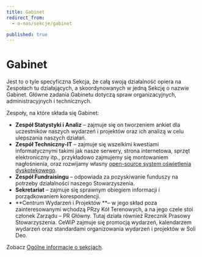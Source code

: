 ```yaml
---
title: Gabinet
redirect_from: 
  - o-nas/sekcje/gabinet

published: true
---
```



# Gabinet

Jest to o tyle specyficzna Sekcja, że całą swoją działalność opiera na Zespołach tu działających, a skoordynowanych w jedną Sekcję o nazwie Gabinet. Główne zadania Gabinetu dotyczą spraw organizacyjnych, administracyjnych i technicznych. 

Zespoły, na które składa się Gabinet:
- **Zespół Statystyki i Analiz** – zajmuje się on tworzeniem ankiet dla uczestników naszych wydarzeń i projektów oraz ich analizą w celu ulepszania naszych działań.
- **Zespół Techniczny-IT** – zajmuje się wszelkimi kwestiami informatycznymi takimi jak nasze serwery, strona internetowa, sprzęt elektroniczny itp., przykładowo zajmujemy się montowaniem nagłośnienia, oraz rozwijamy własny [open-source system oświetlenia dyskotekowego](https://github.com/Jblew/marinesmud-dj).
- **Zespół Fundraisingu** – odpowiada za pozyskiwanie funduszy na potrzeby działalności naszego Stowarzyszenia. 
- **Sekretariat** – zajmuje się sprawnym obiegiem informacji i porządkowaniem korespondencji.
- **Centrum Wydarzeń i Projektów **– w jego skład poza zainteresowanymi wchodzą PRzy Kół Terenowych, a na jego czele stoi członek Zarządu – PR Główny. Tutaj działa również Rzecznik Prasowy Stowarzyszenia. CeWiP zajmuje się promocją wydarzeń, kalendarzem wydarzeń oraz standardami organizowania wydarzeń i projektów w Soli Deo.


Zobacz [Ogólne informacje o sekcjach](/o-nas/sekcje).